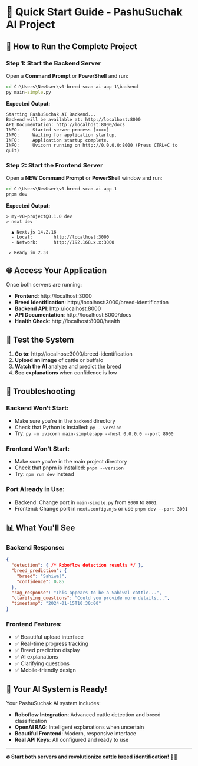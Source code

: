 # 🚀 Quick Start Guide - PashuSuchak AI Project

## 🎯 **How to Run the Complete Project**

### **Step 1: Start the Backend Server**

Open a **Command Prompt** or **PowerShell** and run:

```cmd
cd C:\Users\NewUser\v0-breed-scan-ai-app-1\backend
py main-simple.py
```

**Expected Output:**
```
Starting PashuSuchak AI Backend...
Backend will be available at: http://localhost:8000
API Documentation: http://localhost:8000/docs
INFO:     Started server process [xxxx]
INFO:     Waiting for application startup.
INFO:     Application startup complete.
INFO:     Uvicorn running on http://0.0.0.0:8000 (Press CTRL+C to quit)
```

### **Step 2: Start the Frontend Server**

Open a **NEW Command Prompt** or **PowerShell** window and run:

```cmd
cd C:\Users\NewUser\v0-breed-scan-ai-app-1
pnpm dev
```

**Expected Output:**
```
> my-v0-project@0.1.0 dev
> next dev

  ▲ Next.js 14.2.16
  - Local:        http://localhost:3000
  - Network:      http://192.168.x.x:3000

 ✓ Ready in 2.3s
```

## 🌐 **Access Your Application**

Once both servers are running:

- **Frontend**: http://localhost:3000
- **Breed Identification**: http://localhost:3000/breed-identification
- **Backend API**: http://localhost:8000
- **API Documentation**: http://localhost:8000/docs
- **Health Check**: http://localhost:8000/health

## 🧪 **Test the System**

1. **Go to**: http://localhost:3000/breed-identification
2. **Upload an image** of cattle or buffalo
3. **Watch the AI** analyze and predict the breed
4. **See explanations** when confidence is low

## 🔧 **Troubleshooting**

### **Backend Won't Start:**
- Make sure you're in the `backend` directory
- Check that Python is installed: `py --version`
- Try: `py -m uvicorn main-simple:app --host 0.0.0.0 --port 8000`

### **Frontend Won't Start:**
- Make sure you're in the main project directory
- Check that pnpm is installed: `pnpm --version`
- Try: `npm run dev` instead

### **Port Already in Use:**
- Backend: Change port in `main-simple.py` from `8000` to `8001`
- Frontend: Change port in `next.config.mjs` or use `pnpm dev --port 3001`

## 📊 **What You'll See**

### **Backend Response:**
```json
{
  "detection": { /* Roboflow detection results */ },
  "breed_prediction": {
    "breed": "Sahiwal",
    "confidence": 0.85
  },
  "rag_response": "This appears to be a Sahiwal cattle...",
  "clarifying_questions": "Could you provide more details...",
  "timestamp": "2024-01-15T10:30:00"
}
```

### **Frontend Features:**
- ✅ Beautiful upload interface
- ✅ Real-time progress tracking
- ✅ Breed prediction display
- ✅ AI explanations
- ✅ Clarifying questions
- ✅ Mobile-friendly design

## 🎉 **Your AI System is Ready!**

Your PashuSuchak AI system includes:
- **Roboflow Integration**: Advanced cattle detection and breed classification
- **OpenAI RAG**: Intelligent explanations when uncertain
- **Beautiful Frontend**: Modern, responsive interface
- **Real API Keys**: All configured and ready to use

---

**🔥 Start both servers and revolutionize cattle breed identification!** 🐄✨
